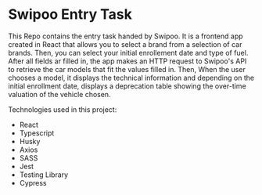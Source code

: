 # Swipoo Entry Task

This Repo contains the entry task handed by Swipoo.
It is a frontend app created in React that allows you to select a brand from a selection of car brands. Then, you can select your initial enrollement date and type of fuel. After all fields ar filled in, the app makes an HTTP request to Swipoo's API to retrieve the car models that fit the values filled in. Then, When the user chooses a model, it displays the technical information and depending on the initial enrollment date, displays a deprecation table showing the over-time valuation of the vehicle chosen.

Technologies used in this project:

-   React
-   Typescript
-   Husky
-   Axios
-   SASS
-   Jest
-   Testing Library
-   Cypress

